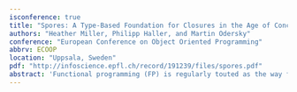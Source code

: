 ```yaml
---
isconference: true
title: "Spores: A Type-Based Foundation for Closures in the Age of Concurrency and Distribution"
authors: "Heather Miller, Philipp Haller, and Martin Odersky"
conference: "European Conference on Object Oriented Programming"
abbrv: ECOOP
location: "Uppsala, Sweden"
pdf: "http://infoscience.epfl.ch/record/191239/files/spores.pdf"
abstract: 'Functional programming (FP) is regularly touted as the way forward for bringing parallel, concurrent, and distributed programming to the mainstream. The popularity of the rationale behind this viewpoint (immutable data transformed by function application) has even lead to a number of object-oriented (OO) programming languages adopting functional features such as lambdas (functions) and thereby function closures. However, despite this established viewpoint of FP as an enabler, reliably distributing function closures over a network, or using them in concurrent environments nonetheless remains a challenge across FP and OO languages. This paper takes a step towards more principled distributed and concurrent programming by introducing a new closure-like abstraction and type system, called spores, that can guarantee closures to be serializable, thread-safe, or even have general, custom user-defined properties. Crucially, our system is based on the principle of encoding type information corresponding to captured variables in the type of a spore. We prove our type system sound, implement our approach for Scala, evaluate its practicality through an small empirical study, and show the power of these guarantees through a case analysis of real-world distributed and concurrent frameworks that this safe foundation for migratable closures facilitates.'
---
```

